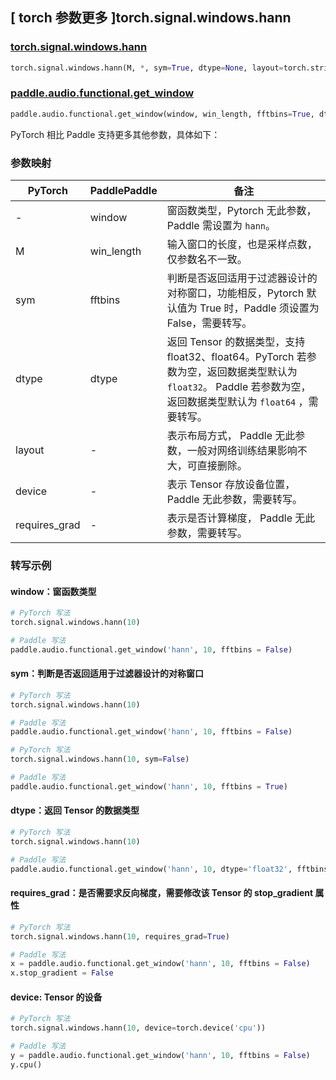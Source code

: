 ## [ torch 参数更多 ]torch.signal.windows.hann
### [torch.signal.windows.hann](https://pytorch.org/docs/stable/generated/torch.signal.windows.hann.html)

```python
torch.signal.windows.hann(M, *, sym=True, dtype=None, layout=torch.strided, device=None, requires_grad=False)
```

### [paddle.audio.functional.get_window](https://www.paddlepaddle.org.cn/documentation/docs/zh/2.6/api/paddle/audio/functional/get_window_cn.html#get-window)

```python
paddle.audio.functional.get_window(window, win_length, fftbins=True, dtype='float64')
```

PyTorch 相比 Paddle 支持更多其他参数，具体如下：
### 参数映射

| PyTorch       | PaddlePaddle | 备注                                                   |
| ------------- | ------------ | ------------------------------------------------------ |
| - | window |  窗函数类型，Pytorch 无此参数，Paddle 需设置为 `hann`。 |
| M  | win_length            | 输入窗口的长度，也是采样点数，仅参数名不一致。 |
| sym        | fftbins       | 判断是否返回适用于过滤器设计的对称窗口，功能相反，Pytorch 默认值为 True 时，Paddle 须设置为 False，需要转写。  |
| dtype        | dtype | 返回 Tensor 的数据类型，支持 float32、float64。PyTorch 若参数为空，返回数据类型默认为 `float32`。 Paddle 若参数为空，返回数据类型默认为 `float64` ，需要转写。|
| layout | -   | 表示布局方式， Paddle 无此参数，一般对网络训练结果影响不大，可直接删除。 |
| device | -   | 表示 Tensor 存放设备位置，Paddle 无此参数，需要转写。 |
| requires_grad | - | 表示是否计算梯度， Paddle 无此参数，需要转写。 |

### 转写示例

#### window：窗函数类型
```python
# PyTorch 写法
torch.signal.windows.hann(10)

# Paddle 写法
paddle.audio.functional.get_window('hann', 10, fftbins = False)
```

#### sym：判断是否返回适用于过滤器设计的对称窗口
```python
# PyTorch 写法
torch.signal.windows.hann(10)

# Paddle 写法
paddle.audio.functional.get_window('hann', 10, fftbins = False)
```

```python
# PyTorch 写法
torch.signal.windows.hann(10, sym=False)

# Paddle 写法
paddle.audio.functional.get_window('hann', 10, fftbins = True)
```

#### dtype：返回 Tensor 的数据类型
```python
# PyTorch 写法
torch.signal.windows.hann(10)

# Paddle 写法
paddle.audio.functional.get_window('hann', 10, dtype='float32', fftbins = False)
```

#### requires_grad：是否需要求反向梯度，需要修改该 Tensor 的 stop_gradient 属性
```python
# PyTorch 写法
torch.signal.windows.hann(10, requires_grad=True)

# Paddle 写法
x = paddle.audio.functional.get_window('hann', 10, fftbins = False)
x.stop_gradient = False
```

#### device: Tensor 的设备
```python
# PyTorch 写法
torch.signal.windows.hann(10, device=torch.device('cpu'))

# Paddle 写法
y = paddle.audio.functional.get_window('hann', 10, fftbins = False)
y.cpu()
```
